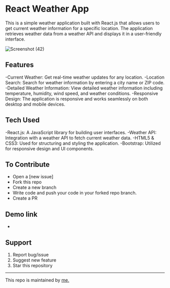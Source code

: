 # React Weather App

This is a simple weather application built with React.js that allows users to get current weather information for a specific location. The application retrieves weather data from a weather API and displays it in a user-friendly interface.


![Screenshot (42)](https://github.com/Sanjaykumar2210/weather-app/assets/112607521/1657d718-ae31-4220-99e9-e2c2c431ce1f)


## Features
-Current Weather: Get real-time weather updates for any location.
-Location Search: Search for weather information by entering a city name or ZIP code.
-Detailed Weather Information: View detailed weather information including temperature, humidity, wind speed, and weather conditions.
-Responsive Design: The application is responsive and works seamlessly on both desktop and mobile devices.


## Tech Used
-React.js: A JavaScript library for building user interfaces.
-Weather API: Integration with a weather API to fetch current weather data.
-HTML5 & CSS3: Used for structuring and styling the application.
-Bootstrap: Utilized for responsive design and UI components.

## To Contribute

- Open a [new issue]
- Fork this repo
- Create a new branch 
- Write code and push your code in your forked repo branch.
- Create a PR

## Demo link
-

## Support
1. Report bug/issue
2. Suggest new feature
3. Star this repository


<hr/>
This repo is maintained by <a href="https://github.com/Sanjaykumar2210">me.</a>
